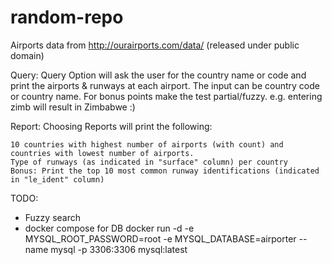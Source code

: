 # random-repo

Airports data from http://ourairports.com/data/ (released under public domain)


Query:
Query Option will ask the user for the country name or code and print the airports & runways at each airport.
The input can be country code or country name. For bonus points make the test partial/fuzzy. e.g. entering zimb will result in Zimbabwe :)

Report:
Choosing Reports will print the following:

    10 countries with highest number of airports (with count) and countries with lowest number of airports.
    Type of runways (as indicated in "surface" column) per country
    Bonus: Print the top 10 most common runway identifications (indicated in "le_ident" column)


TODO:
 * Fuzzy search
 * docker compose for DB
    docker run -d -e MYSQL_ROOT_PASSWORD=root -e MYSQL_DATABASE=airporter --name mysql -p 3306:3306 mysql:latest
